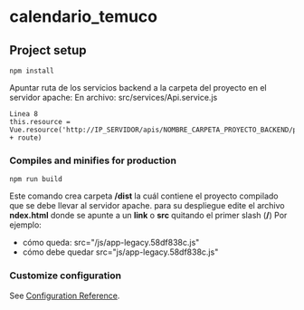 # calendario_temuco

## Project setup
```
npm install
```

Apuntar ruta de los servicios backend a la carpeta del proyecto en el servidor apache:
En archivo: src/services/Api.service.js
```
Linea 8
this.resource = Vue.resource('http://IP_SERVIDOR/apis/NOMBRE_CARPETA_PROYECTO_BACKEND/public/api/' + route)
```

### Compiles and minifies for production
```
npm run build
```

Este comando crea carpeta **/dist** la cuál contiene el proyecto compilado que se debe llevar al servidor apache.
para su despliegue edite el archivo **ndex.html** donde se apunte a un **link** o **src** quitando el primer slash (**/**) 
Por ejemplo:
-   cómo queda: src="/js/app-legacy.58df838c.js"
-   cómo debe quedar src="js/app-legacy.58df838c.js"


### Customize configuration
See [Configuration Reference](https://cli.vuejs.org/config/).
